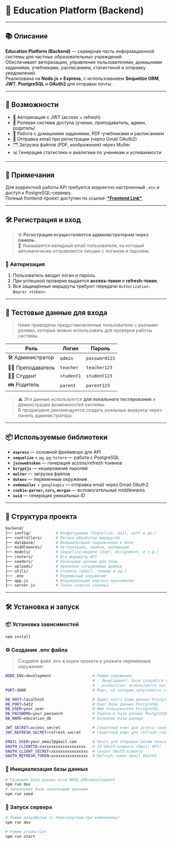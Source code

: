 # 🧠 Education Platform (Backend)
    
---

## 📚 Описание

**Education Platform (Backend)** — серверная часть информационной системы для частных образовательных учреждений.  
Обеспечивает авторизацию, управление пользователями, домашними заданиями, учебниками, расписанием, статистикой и отправку уведомлений.  
Реализована на **Node.js + Express**, с использованием **Sequelize ORM**, **JWT**, **PostgreSQL** и **OAuth2** для отправки почты.

---

## 🚀 Возможности

- 🔐 Авторизация с JWT (access + refresh)
- 🧩 Ролевая система доступа (ученик, преподаватель, админ, родитель)
- 📝 Работа с домашними заданиями, PDF-учебниками и расписанием
- 📧 Отправка email при регистрации (через Gmail OAuth2)
- 🗂 Загрузка файлов (PDF, изображения) через Multer
- 📊 Генерация статистики и аналитики по ученикам и успеваемости
---

## 📌 Примечания

Для корректной работы API требуется корректно настроенный `.env` и доступ к PostgreSQL-серверу.  
Полный frontend-проект доступен по ссылке:  **[\*Frontend Link*](https://github.com/Mauzek/SchoolFrontend)**

---

## 🛠 Регистрация и вход

> ⚙️ **Регистрация осуществляется администратором через панель.**  
> 📧 Указывается валидный email пользователя, на который автоматически отправляется письмо с логином и паролем.

### 🔑 Авторизация

1. Пользователь вводит логин и пароль.
2. При успешной проверке выдается **access-токен** и **refresh-токен**.
3. Все защищённые маршруты требуют передачи `Authorization: Bearer <token>`.

---

## 🔐 Тестовые данные для входа

> Ниже приведены предустановленные пользователи с разными ролями, которые можно использовать для проверки работы системы.

| Роль         | Логин      | Пароль       |
|--------------|------------|--------------|
| 🛠 Администратор | `admin`    | `password123` |
| 👩‍🏫 Преподаватель | `teacher`  | `teacher123`  |
| 👨‍🎓 Студент       | `student1` | `student123`  |
| 👪 Родитель       | `parent`   | `parent123`   |

> ⚠️ Эти данные используются **для локального тестирования** и демонстрации возможностей системы.  
> В продакшене рекомендуется создать реальные аккаунты через панель администратора.

---


## 📦 Используемые библиотеки

- **`express`** — основной фреймворк для API
- **`sequelize`** + `pg`, `pg-hstore` — работа с PostgreSQL
- **`jsonwebtoken`** — генерация access/refresh токенов
- **`bcryptjs`** — хеширование паролей
- **`multer`** — загрузка файлов
- **`dotenv`** — переменные окружения
- **`nodemailer`** + `googleapis` — отправка email через Gmail OAuth2
- **`cookie-parser`, `cors`, `morgan`** — вспомогательные middlewares
- **`uuid`** — генерация уникальных ID

---

## 📁 Структура проекта

```bash
backend/
├── config/           # Конфигурации (Sequelize, mail, auth и др.)
├── controllers/      # Логика обработки маршрутов
├── database/         # Инициализация подключения к базе
├── middlewares/      # Авторизация, ошибки, валидации
├── models/           # Sequelize-модели (User, Assignment, и т.д.)
├── routers/          # Все маршруты API
├── seeders/          # Начальные данные для базы
├── uploads/          # Хранение загружаемых файлов
├── utils/            # Утилиты (email, токены и пр.)
├── .env              # Переменные окружения
├── app.js            # Инициализация express-приложения
├── server.js         # Точка запуска сервера
```
---

## 🛠 Установка и запуск

### 📦 Установка зависимостей

```bash
npm install
```
### ⚙️ Создание .env файла
> Создайте файл .env в корне проекта и укажите переменные окружения:
```bash
NODE_ENV=development                  # Режим окружения:
                                      # - development: база создаётся на основе моделей
                                      # - production: используется настроенный сервер
PORT=3000                             # Порт, на котором запускается сервер

DB_HOST=localhost                     # Адрес хоста базы данных PostgreSQL
DB_PORT=5432                          # Порт базы данных PostgreSQL
DB_USER=your_user                     # Имя пользователя PostgreSQL
DB_PASSWORD=your_password             # Пароль к базе данных PostgreSQL
DB_NAME=education_db                  # Название базы данных

JWT_SECRET=access_secret              # Секретный ключ для access-токена
JWT_REFRESH_SECRET=refresh_secret     # Секретный ключ для refresh-токена

EMAIL_USER=your_email@gmail.com       # Почта для отправки писем пользователям
OAUTH_CLIENTID=xxxxxxxxxxxxxxxxxxxx   # ID OAuth-клиента (Gmail API)
OAUTH_CLIENT_SECRET=xxxxxxxxxxxxxxxx  # Секрет OAuth-клиента
OAUTH_REFRESH_TOKEN=xxxxxxxxxxxxxxxx  # Refresh-токен Gmail OAuth2
```
### 🧬 Инициализация базы данных
```bash
# Создание базы данных если NODE_ENV=development  
npm run dev
# Заполнение базы начальными данными
npm run seed
```
### 🚀 Запуск сервера
```bash
# Режим разработки (с перезапуском при изменениях)
npm run dev

# Режим production
npm run start
```